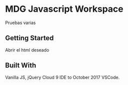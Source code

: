 # MDG Javascript Workspace

Pruebas varias

## Getting Started

Abrir el html deseado


## Built With

Vanilla JS, jQuery
Cloud 9 IDE to October 2017
VSCode.

